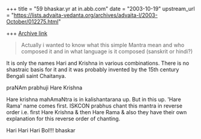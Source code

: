 +++
title = "59 bhaskar.yr at in.abb.com"
date = "2003-10-19"
upstream_url = "https://lists.advaita-vedanta.org/archives/advaita-l/2003-October/012275.html"

+++
[Archive link](https://lists.advaita-vedanta.org/archives/advaita-l/2003-October/012275.html)


> Actually i wanted to know what this simple Mantra mean
> and who composed it and in what language is it
> composed (sanskrit or hindi?)
>

It is only the names Hari and Krishna in various combinations.  There is
no shastraic basis for it and it was probably invented by the 15th century
Bengali saint Chaitanya.

praNAm prabhuji
Hare Krishna

Hare krishna mahAmaNtra is in kalishantarana up.  But in this up. 'Hare
Rama' name comes first.  ISKCON prabhus chant this mantra in reverse order
i.e. first Hare Krishna & then Hare Rama & also they have their own
explanation for this reverse order of chanting.

Hari Hari Hari Bol!!!
bhaskar


